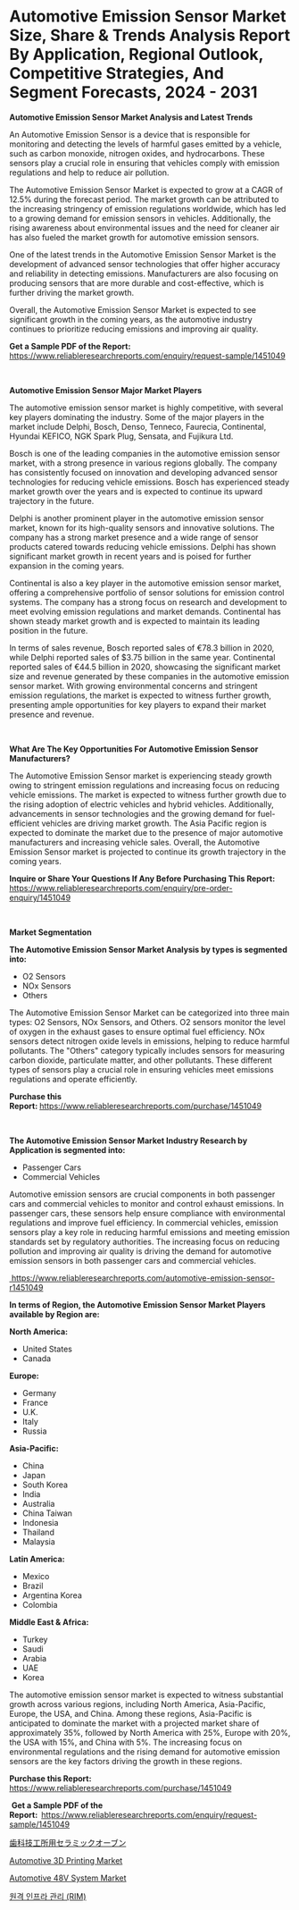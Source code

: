 <p><h1>Automotive Emission Sensor Market Size, Share & Trends Analysis Report By Application, Regional Outlook, Competitive Strategies, And Segment Forecasts, 2024 - 2031</h1></p><p><strong>Automotive Emission Sensor Market Analysis and Latest Trends</strong></p>
<p><p>An Automotive Emission Sensor is a device that is responsible for monitoring and detecting the levels of harmful gases emitted by a vehicle, such as carbon monoxide, nitrogen oxides, and hydrocarbons. These sensors play a crucial role in ensuring that vehicles comply with emission regulations and help to reduce air pollution.</p><p>The Automotive Emission Sensor Market is expected to grow at a CAGR of 12.5% during the forecast period. The market growth can be attributed to the increasing stringency of emission regulations worldwide, which has led to a growing demand for emission sensors in vehicles. Additionally, the rising awareness about environmental issues and the need for cleaner air has also fueled the market growth for automotive emission sensors.</p><p>One of the latest trends in the Automotive Emission Sensor Market is the development of advanced sensor technologies that offer higher accuracy and reliability in detecting emissions. Manufacturers are also focusing on producing sensors that are more durable and cost-effective, which is further driving the market growth.</p><p>Overall, the Automotive Emission Sensor Market is expected to see significant growth in the coming years, as the automotive industry continues to prioritize reducing emissions and improving air quality.</p></p>
<p><strong>Get a Sample PDF of the Report:&nbsp;</strong> <a href="https://www.reliableresearchreports.com/enquiry/request-sample/1451049">https://www.reliableresearchreports.com/enquiry/request-sample/1451049</a></p>
<p>&nbsp;</p>
<p><strong>Automotive Emission Sensor Major Market Players</strong></p>
<p><p>The automotive emission sensor market is highly competitive, with several key players dominating the industry. Some of the major players in the market include Delphi, Bosch, Denso, Tenneco, Faurecia, Continental, Hyundai KEFICO, NGK Spark Plug, Sensata, and Fujikura Ltd.</p><p>Bosch is one of the leading companies in the automotive emission sensor market, with a strong presence in various regions globally. The company has consistently focused on innovation and developing advanced sensor technologies for reducing vehicle emissions. Bosch has experienced steady market growth over the years and is expected to continue its upward trajectory in the future.</p><p>Delphi is another prominent player in the automotive emission sensor market, known for its high-quality sensors and innovative solutions. The company has a strong market presence and a wide range of sensor products catered towards reducing vehicle emissions. Delphi has shown significant market growth in recent years and is poised for further expansion in the coming years.</p><p>Continental is also a key player in the automotive emission sensor market, offering a comprehensive portfolio of sensor solutions for emission control systems. The company has a strong focus on research and development to meet evolving emission regulations and market demands. Continental has shown steady market growth and is expected to maintain its leading position in the future.</p><p>In terms of sales revenue, Bosch reported sales of €78.3 billion in 2020, while Delphi reported sales of $3.75 billion in the same year. Continental reported sales of €44.5 billion in 2020, showcasing the significant market size and revenue generated by these companies in the automotive emission sensor market. With growing environmental concerns and stringent emission regulations, the market is expected to witness further growth, presenting ample opportunities for key players to expand their market presence and revenue.</p></p>
<p>&nbsp;</p>
<p><strong>What Are The Key Opportunities For Automotive Emission Sensor Manufacturers?</strong></p>
<p><p>The Automotive Emission Sensor market is experiencing steady growth owing to stringent emission regulations and increasing focus on reducing vehicle emissions. The market is expected to witness further growth due to the rising adoption of electric vehicles and hybrid vehicles. Additionally, advancements in sensor technologies and the growing demand for fuel-efficient vehicles are driving market growth. The Asia Pacific region is expected to dominate the market due to the presence of major automotive manufacturers and increasing vehicle sales. Overall, the Automotive Emission Sensor market is projected to continue its growth trajectory in the coming years.</p></p>
<p><strong>Inquire or Share Your Questions If Any Before Purchasing This Report:</strong> <a href="https://www.reliableresearchreports.com/enquiry/pre-order-enquiry/1451049">https://www.reliableresearchreports.com/enquiry/pre-order-enquiry/1451049</a></p>
<p>&nbsp;</p>
<p><strong>Market Segmentation</strong></p>
<p><strong>The Automotive Emission Sensor Market Analysis by types is segmented into:</strong></p>
<p><ul><li>O2 Sensors</li><li>NOx Sensors</li><li>Others</li></ul></p>
<p><p>The Automotive Emission Sensor Market can be categorized into three main types: O2 Sensors, NOx Sensors, and Others. O2 sensors monitor the level of oxygen in the exhaust gases to ensure optimal fuel efficiency. NOx sensors detect nitrogen oxide levels in emissions, helping to reduce harmful pollutants. The "Others" category typically includes sensors for measuring carbon dioxide, particulate matter, and other pollutants. These different types of sensors play a crucial role in ensuring vehicles meet emissions regulations and operate efficiently.</p></p>
<p><strong>Purchase this Report:&nbsp;</strong><a href="https://www.reliableresearchreports.com/purchase/1451049">https://www.reliableresearchreports.com/purchase/1451049</a></p>
<p>&nbsp;</p>
<p><strong>The Automotive Emission Sensor Market Industry Research by Application is segmented into:</strong></p>
<p><ul><li>Passenger Cars</li><li>Commercial Vehicles</li></ul></p>
<p><p>Automotive emission sensors are crucial components in both passenger cars and commercial vehicles to monitor and control exhaust emissions. In passenger cars, these sensors help ensure compliance with environmental regulations and improve fuel efficiency. In commercial vehicles, emission sensors play a key role in reducing harmful emissions and meeting emission standards set by regulatory authorities. The increasing focus on reducing pollution and improving air quality is driving the demand for automotive emission sensors in both passenger cars and commercial vehicles.</p></p>
<p><a href="https://www.reliableresearchreports.com/automotive-emission-sensor-r1451049">&nbsp;https://www.reliableresearchreports.com/automotive-emission-sensor-r1451049</a></p>
<p><strong>In terms of Region, the Automotive Emission Sensor Market Players available by Region are:</strong></p>
<p>
    <p> <strong> North America: </strong>
        <ul>
            <li>United States</li>
            <li>Canada</li>
        </ul>
        </p> 
    <p> <strong> Europe: </strong>
        <ul>
            <li>Germany</li>
            <li>France</li>
            <li>U.K.</li>
            <li>Italy</li>
            <li>Russia</li>
        </ul>
        </p> 
    <p> <strong> Asia-Pacific: </strong>
        <ul>
            <li>China</li>
            <li>Japan</li>
            <li>South Korea</li>
            <li>India</li>
            <li>Australia</li>
            <li>China Taiwan</li>
            <li>Indonesia</li>
            <li>Thailand</li>
            <li>Malaysia</li>
        </ul>
        </p> 
    <p> <strong> Latin America: </strong>
        <ul>
            <li>Mexico</li>
            <li>Brazil</li>
            <li>Argentina Korea</li>
            <li>Colombia</li>
        </ul>
        </p> 
    <p> <strong> Middle East & Africa: </strong>
        <ul>
            <li>Turkey</li>
            <li>Saudi</li>
            <li>Arabia</li>
            <li>UAE</li>
            <li>Korea</li>
        </ul>
    </p>
    </p>
<p><p>The automotive emission sensor market is expected to witness substantial growth across various regions, including North America, Asia-Pacific, Europe, the USA, and China. Among these regions, Asia-Pacific is anticipated to dominate the market with a projected market share of approximately 35%, followed by North America with 25%, Europe with 20%, the USA with 15%, and China with 5%. The increasing focus on environmental regulations and the rising demand for automotive emission sensors are the key factors driving the growth in these regions.</p></p>
<p><strong>Purchase this Report: </strong><a href="https://www.reliableresearchreports.com/purchase/1451049">https://www.reliableresearchreports.com/purchase/1451049</a></p>
<p>&nbsp;<strong>Get a Sample PDF of the Report:&nbsp;&nbsp;</strong><a href="https://www.reliableresearchreports.com/enquiry/request-sample/1451049">https://www.reliableresearchreports.com/enquiry/request-sample/1451049</a></p>
<p><strong></strong></p>
<p><p><a href="https://github.com/TysonKub/Market-Research-Report-List-1/blob/main/5805079127744.md">歯科技工所用セラミックオーブン</a></p><p><a href="https://github.com/lbird53714/Market-Research-Report-List-5/blob/main/automotive-3d-printing-market.md">Automotive 3D Printing Market</a></p><p><a href="https://github.com/dringals/Market-Research-Report-List-4/blob/main/automotive-48v-system-market.md">Automotive 48V System Market</a></p><p><a href="https://github.com/laholand/Market-Research-Report-List-4/blob/main/2652681114797.md">원격 인프라 관리 (RIM)</a></p></p>
